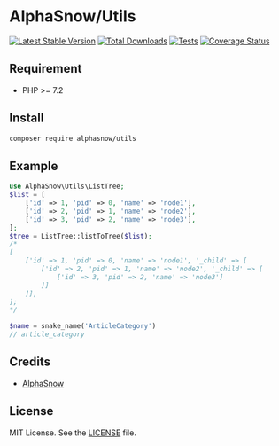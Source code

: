 AlphaSnow/Utils
===========

[![Latest Stable Version](https://poser.pugx.org/alphasnow/utils/v/stable)](https://packagist.org/packages/alphasnow/utils)
[![Total Downloads](https://poser.pugx.org/alphasnow/utils/downloads)](https://packagist.org/packages/alphasnow/utils)
[![Tests](https://github.com/alphasnow/php-utils/actions/workflows/tests.yml/badge.svg?branch=main)](https://github.com/alphasnow/php-utils/actions/workflows/tests.yml)
[![Coverage Status](https://coveralls.io/repos/github/alphasnow/php-utils/badge.svg?branch=main)](https://coveralls.io/github/alphasnow/php-utils?branch=main)

## Requirement
- PHP >= 7.2

## Install
```bash
composer require alphasnow/utils
```

## Example
```php
use AlphaSnow\Utils\ListTree;
$list = [
    ['id' => 1, 'pid' => 0, 'name' => 'node1'],
    ['id' => 2, 'pid' => 1, 'name' => 'node2'],
    ['id' => 3, 'pid' => 2, 'name' => 'node3'],
];
$tree = ListTree::listToTree($list);
/*
[
    ['id' => 1, 'pid' => 0, 'name' => 'node1', '_child' => [
        ['id' => 2, 'pid' => 1, 'name' => 'node2', '_child' => [
            ['id' => 3, 'pid' => 2, 'name' => 'node3']
        ]]
    ]],
];
*/

$name = snake_name('ArticleCategory')
// article_category
```

## Credits

- [AlphaSnow][link-author]

## License
MIT License. See the [LICENSE](LICENSE) file.



[link-author]: https://github.com/alphasnow
